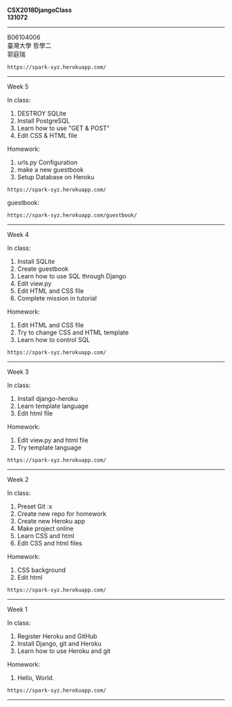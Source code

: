 __CSX2018DjangoClass__  
__131072__

---

B06104006  
臺灣大學 哲學二  
郭庭瑞  



`https://spark-syz.herokuapp.com/`


---
Week 5

In class:

1. DESTROY SQLite
2. Install PostgreSQL
3. Learn how to use "GET & POST"
4. Edit CSS & HTML file

Homework:

1. urls.py Configuration
2. make a new guestbook
3. Setup Database on Heroku

`https://spark-syz.herokuapp.com/`

guestbook:

`https://spark-syz.herokuapp.com/guestbook/`


---
Week 4

In class:

1. Install SQLite
2. Create guestbook
3. Learn how to use SQL through Django
4. Edit view.py
5. Edit HTML and CSS file
6. Complete mission in tutorial

Homework:

1. Edit HTML and CSS file
2. Try to change CSS and HTML template
3. Learn how to control SQL

`https://spark-syz.herokuapp.com/`

---
Week 3

In class:

1. Install django-heroku
2. Learn template language
3. Edit html file

Homework:

1. Edit view.py and html file
2. Try template language

`https://spark-syz.herokuapp.com/`

---
Week 2

In class:

1. Preset Git :x  
2. Create new repo for homework
3. Create new Heroku app
4. Make project online
5. Learn CSS and html
6. Edit CSS and html files

Homework:  

1. CSS background
2. Edit html

`https://spark-syz.herokuapp.com/`

---
Week 1

In class:

1. Register Heroku and GitHub  
2. Install Django, git and Heroku
3. Learn how to use Heroku and git

Homework:

1. Hello, World.  

`https://spark-syz.herokuapp.com/`

---
